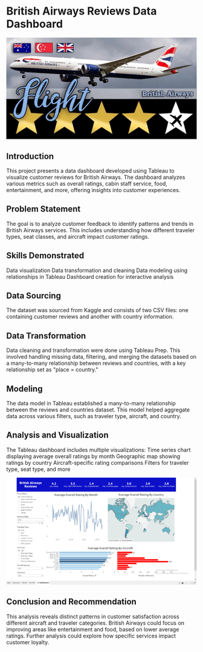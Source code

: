# British Airways Reviews Data Dashboard
![Screenshot of a comment on a GitHub issue showing an image, added in the Markdown, of an Octocat smiling and raising a tentacle.](https://github.com/realpauly/British-Airways-Reviews-Dashboard-using-Tableau/blob/main/review-flight.jpg)

## Introduction
This project presents a data dashboard developed using Tableau to visualize customer reviews for British Airways. The dashboard analyzes various metrics such as overall ratings, cabin staff service, food, entertainment, and more, offering insights into customer experiences.

## Problem Statement
The goal is to analyze customer feedback to identify patterns and trends in British Airways services. This includes understanding how different traveler types, seat classes, and aircraft impact customer ratings.

## Skills Demonstrated
Data visualization
Data transformation and cleaning
Data modeling using relationships in Tableau
Dashboard creation for interactive analysis

## Data Sourcing
The dataset was sourced from Kaggle and consists of two CSV files: one containing customer reviews and another with country information.

## Data Transformation
Data cleaning and transformation were done using Tableau Prep. This involved handling missing data, filtering, and merging the datasets based on a many-to-many relationship between reviews and countries, with a key relationship set as "place = country."

## Modeling
The data model in Tableau established a many-to-many relationship between the reviews and countries dataset. This model helped aggregate data across various filters, such as traveler type, aircraft, and country.

## Analysis and Visualization
The Tableau dashboard includes multiple visualizations:
Time series chart displaying average overall ratings by month
Geographic map showing ratings by country
Aircraft-specific rating comparisons
Filters for traveler type, seat type, and more

![British Airways Review Dashboard](https://github.com/realpauly/British-Airways-Reviews-Dashboard-using-Tableau/blob/main/Tableau%20Project.png)


## Conclusion and Recommendation
This analysis reveals distinct patterns in customer satisfaction across different aircraft and traveler categories. British Airways could focus on improving areas like entertainment and food, based on lower average ratings. Further analysis could explore how specific services impact customer loyalty.
